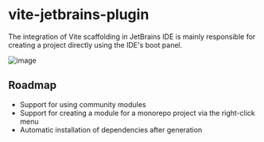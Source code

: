 # vite-jetbrains-plugin

<!-- Plugin description -->
The integration of Vite scaffolding in JetBrains IDE is mainly responsible for creating a project directly using the IDE's boot panel.
<!-- Plugin description end -->

![image](https://user-images.githubusercontent.com/24560368/119949505-85906b00-bfcc-11eb-9cee-d1082f4923d0.png)

## Roadmap

- Support for using community modules
- Support for creating a module for a monorepo project via the right-click menu
- Automatic installation of dependencies after generation
